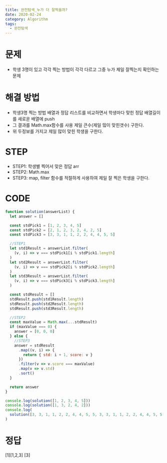 ```yaml
---
title: 완전탐색_누가 더 잘찍을까?
date: 2020-02-24
category: Algorithm
tags:
  - 완전탐색
---
```


# 문제

- 학생 3명이 있고 각각 찍는 방법이 각각 다르고 그중 누가 제일 잘찍는지 확인하는 문제

# 해결 방법

- 학생3명 찍는 방법 배열과 정답 리스트를 비교하면서 학생마다 맞힌 정답 배열길이를 새로운 배열에 push
- 그 결과를 Math.max함수를 사용 제일 큰수(제일 많이 맞힌갯수) 구한다.
- 위 두정보를 가지고 제일 많이 맞힌 학생을 구한다.

# STEP

- STEP1: 학생별 찍어서 맞은 정답 arr
- STEP2: Math.max
- STEP3: map, filter 함수를 적절하게 사용하여 제일 잘 찍은 학생을 구한다.

# CODE

```js
function solution(answerList) {
  let answer = []

  const stdPick1 = [1, 2, 3, 4, 5]
  const stdPick2 = [2, 1, 2, 3, 2, 4, 2, 5]
  const stdPick3 = [3, 3, 1, 1, 2, 2, 4, 4, 5, 5]

  //STEP1
  let std1Result = answerList.filter(
    (v, i) => v === stdPick1[i % stdPick1.length]
  )
  let std2Result = answerList.filter(
    (v, i) => v === stdPick2[i % stdPick2.length]
  )
  let std3Result = answerList.filter(
    (v, i) => v === stdPick3[i % stdPick3.length]
  )

  const stdResult = []
  stdResult.push(std1Result.length)
  stdResult.push(std2Result.length)
  stdResult.push(std3Result.length)

  //STEP2
  const maxValue = Math.max(...stdResult)
  if (maxValue === 0) {
    answer = [0, 0, 0]
  } else {
    //STEP3
    answer = stdResult
      .map((v, i) => {
        return { std: i + 1, score: v }
      })
      .filter(v => v.score === maxValue)
      .map(v => v.std)
      .sort()
  }

  return answer
}

console.log(solution([1, 2, 3, 4, 5]))
console.log(solution([1, 3, 2, 4, 2]))
console.log(
  solution([3, 3, 1, 1, 2, 2, 4, 4, 5, 5, 3, 3, 1, 1, 2, 2, 4, 4, 5, 5])
)
```

# 정답

[1][1,2,3]
[3]
